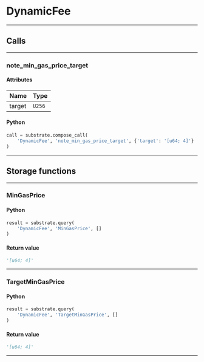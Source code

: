 
# DynamicFee

---------
## Calls

---------
### note_min_gas_price_target
#### Attributes
| Name | Type |
| -------- | -------- | 
| target | `U256` | 

#### Python
```python
call = substrate.compose_call(
    'DynamicFee', 'note_min_gas_price_target', {'target': '[u64; 4]'}
)
```

---------
## Storage functions

---------
### MinGasPrice

#### Python
```python
result = substrate.query(
    'DynamicFee', 'MinGasPrice', []
)
```

#### Return value
```python
'[u64; 4]'
```
---------
### TargetMinGasPrice

#### Python
```python
result = substrate.query(
    'DynamicFee', 'TargetMinGasPrice', []
)
```

#### Return value
```python
'[u64; 4]'
```
---------